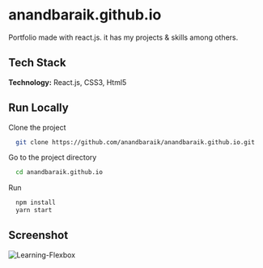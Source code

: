 # anandbaraik.github.io

Portfolio made with react.js. it has my projects & skills among others.

## Tech Stack

**Technology:** React.js, CSS3, Html5

## Run Locally

Clone the project

```bash
  git clone https://github.com/anandbaraik/anandbaraik.github.io.git
```

Go to the project directory

```bash
  cd anandbaraik.github.io
```

Run

```bash
  npm install
  yarn start
```

## Screenshot

![Learning-Flexbox](https://user-images.githubusercontent.com/31516195/170092193-d24327ca-f035-4074-8fde-57238ef570d6.png)
